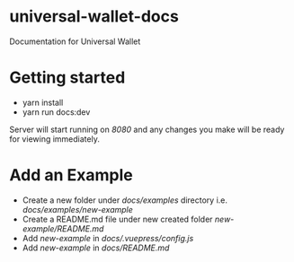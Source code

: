 # universal-wallet-docs
Documentation for Universal Wallet

# Getting started
* yarn install
* yarn run docs:dev

Server will start running on _8080_ and any changes you make will be ready for viewing immediately.

# Add an Example
* Create a new folder under *docs/examples* directory i.e. *docs/examples/new-example*
* Create a README.md file under new created folder *new-example/README.md*
* Add *new-example* in *docs/.vuepress/config.js*
* Add *new-example* in *docs/README.md*